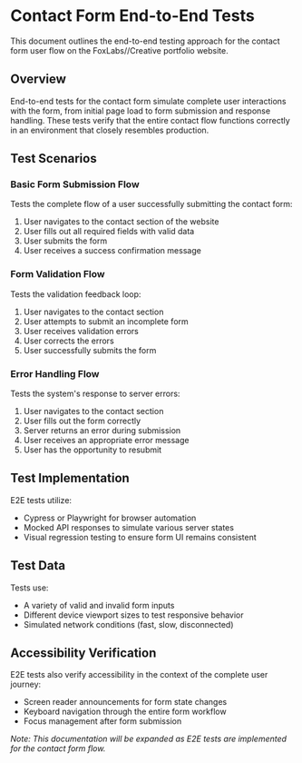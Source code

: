 # Contact Form End-to-End Tests

This document outlines the end-to-end testing approach for the contact form user flow on the FoxLabs//Creative portfolio website.

## Overview

End-to-end tests for the contact form simulate complete user interactions with the form, from initial page load to form submission and response handling. These tests verify that the entire contact flow functions correctly in an environment that closely resembles production.

## Test Scenarios

### Basic Form Submission Flow

Tests the complete flow of a user successfully submitting the contact form:

1. User navigates to the contact section of the website
2. User fills out all required fields with valid data
3. User submits the form
4. User receives a success confirmation message

### Form Validation Flow

Tests the validation feedback loop:

1. User navigates to the contact section
2. User attempts to submit an incomplete form
3. User receives validation errors
4. User corrects the errors
5. User successfully submits the form

### Error Handling Flow

Tests the system's response to server errors:

1. User navigates to the contact section
2. User fills out the form correctly
3. Server returns an error during submission
4. User receives an appropriate error message
5. User has the opportunity to resubmit

## Test Implementation

E2E tests utilize:

- Cypress or Playwright for browser automation
- Mocked API responses to simulate various server states
- Visual regression testing to ensure form UI remains consistent

## Test Data

Tests use:

- A variety of valid and invalid form inputs
- Different device viewport sizes to test responsive behavior
- Simulated network conditions (fast, slow, disconnected)

## Accessibility Verification

E2E tests also verify accessibility in the context of the complete user journey:

- Screen reader announcements for form state changes
- Keyboard navigation through the entire form workflow
- Focus management after form submission

*Note: This documentation will be expanded as E2E tests are implemented for the contact form flow.* 